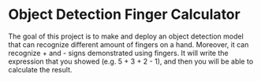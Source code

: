 # Object Detection Finger Calculator

The goal of this project is to make and deploy an object detection model that can recognize different amount of fingers on a hand. Moreover, it can recognize + and - signs demonstrated using fingers. It will write the expression that you showed (e.g. 5 + 3 + 2 - 1), and then you will be able to calculate the result.
